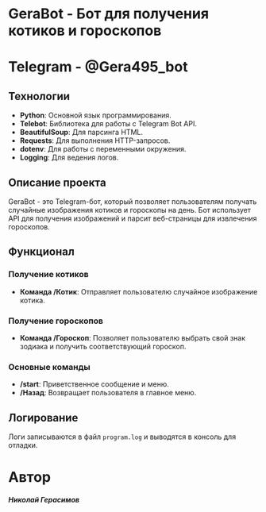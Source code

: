 # GeraBot - Бот для получения котиков и гороскопов

# Telegram - @Gera495_bot 


## Технологии
- **Python**: Основной язык программирования.
- **Telebot**: Библиотека для работы с Telegram Bot API.
- **BeautifulSoup**: Для парсинга HTML.
- **Requests**: Для выполнения HTTP-запросов.
- **dotenv**: Для работы с переменными окружения.
- **Logging**: Для ведения логов.

## Описание проекта

GeraBot - это Telegram-бот, который позволяет пользователям получать случайные изображения котиков и гороскопы на день. Бот использует API для получения изображений и парсит веб-страницы для извлечения гороскопов.

## Функционал

### Получение котиков
- **Команда /Котик**: Отправляет пользователю случайное изображение котика.

### Получение гороскопов
- **Команда /Гороскоп**: Позволяет пользователю выбрать свой знак зодиака и получить соответствующий гороскоп.

### Основные команды
- **/start**: Приветственное сообщение и меню.
- **/Назад**: Возвращает пользователя в главное меню.

## Логирование
Логи записываются в файл `program.log` и выводятся в консоль для отладки.


# Автор 
##### **Николай Герасимов**